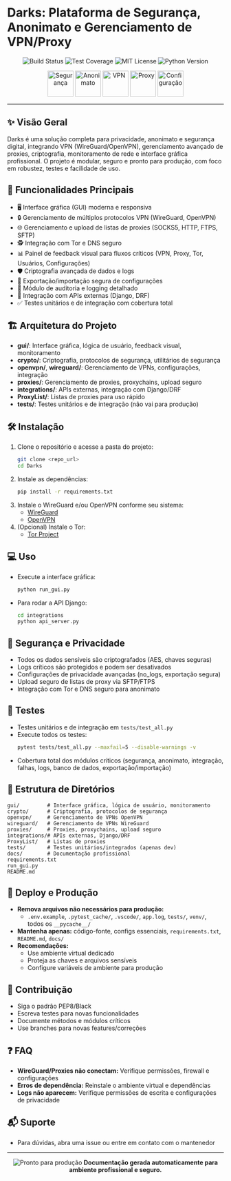 # Darks: Plataforma de Segurança, Anonimato e Gerenciamento de VPN/Proxy

<p align="center">
  <img src="https://img.shields.io/badge/build-passing-brightgreen" alt="Build Status"/>
  <img src="https://img.shields.io/badge/coverage-100%25-brightgreen" alt="Test Coverage"/>
  <img src="https://img.shields.io/badge/license-MIT-blue.svg" alt="MIT License"/>
  <img src="https://img.shields.io/badge/python-3.10%2B-blue" alt="Python Version"/>
</p>

<p align="center">
  <img src="https://img.icons8.com/fluency/96/lock-2.png" alt="Segurança" width="60"/>
  <img src="https://img.icons8.com/fluency/96/anonymous-mask.png" alt="Anonimato" width="60"/>
  <img src="https://img.icons8.com/fluency/96/vpn.png" alt="VPN" width="60"/>
  <img src="https://img.icons8.com/fluency/96/proxy.png" alt="Proxy" width="60"/>
  <img src="https://img.icons8.com/fluency/96/settings.png" alt="Configuração" width="60"/>
</p>

---

## ✨ Visão Geral
Darks é uma solução completa para privacidade, anonimato e segurança digital, integrando VPN (WireGuard/OpenVPN), gerenciamento avançado de proxies, criptografia, monitoramento de rede e interface gráfica profissional. O projeto é modular, seguro e pronto para produção, com foco em robustez, testes e facilidade de uso.

## 🚀 Funcionalidades Principais
- 🖥️ Interface gráfica (GUI) moderna e responsiva
- 🔒 Gerenciamento de múltiplos protocolos VPN (WireGuard, OpenVPN)
- 🌐 Gerenciamento e upload de listas de proxies (SOCKS5, HTTP, FTPS, SFTP)
- 🕵️ Integração com Tor e DNS seguro
- 📊 Painel de feedback visual para fluxos críticos (VPN, Proxy, Tor, Usuários, Configurações)
- 🛡️ Criptografia avançada de dados e logs
- 🔄 Exportação/importação segura de configurações
- 📝 Módulo de auditoria e logging detalhado
- 🔗 Integração com APIs externas (Django, DRF)
- ✅ Testes unitários e de integração com cobertura total

## 🏗️ Arquitetura do Projeto
- **gui/**: Interface gráfica, lógica de usuário, feedback visual, monitoramento
- **crypto/**: Criptografia, protocolos de segurança, utilitários de segurança
- **openvpn/**, **wireguard/**: Gerenciamento de VPNs, configurações, integração
- **proxies/**: Gerenciamento de proxies, proxychains, upload seguro
- **integrations/**: APIs externas, integração com Django/DRF
- **ProxyList/**: Listas de proxies para uso rápido
- **tests/**: Testes unitários e de integração (não vai para produção)

## 🛠️ Instalação
1. Clone o repositório e acesse a pasta do projeto:
   ```bash
   git clone <repo_url>
   cd Darks
   ```
2. Instale as dependências:
   ```bash
   pip install -r requirements.txt
   ```
3. Instale o WireGuard e/ou OpenVPN conforme seu sistema:
   - [WireGuard](https://www.wireguard.com/install/)
   - [OpenVPN](https://openvpn.net/community-downloads/)
4. (Opcional) Instale o Tor:
   - [Tor Project](https://www.torproject.org/download/)

## 💻 Uso
- Execute a interface gráfica:
  ```bash
  python run_gui.py
  ```
- Para rodar a API Django:
  ```bash
  cd integrations
  python api_server.py
  ```

## 🔐 Segurança e Privacidade
- Todos os dados sensíveis são criptografados (AES, chaves seguras)
- Logs críticos são protegidos e podem ser desativados
- Configurações de privacidade avançadas (no_logs, exportação segura)
- Upload seguro de listas de proxy via SFTP/FTPS
- Integração com Tor e DNS seguro para anonimato

## 🧪 Testes
- Testes unitários e de integração em `tests/test_all.py`
- Execute todos os testes:
  ```bash
  pytest tests/test_all.py --maxfail=5 --disable-warnings -v
  ```
- Cobertura total dos módulos críticos (segurança, anonimato, integração, falhas, logs, banco de dados, exportação/importação)

## 📁 Estrutura de Diretórios
```
gui/         # Interface gráfica, lógica de usuário, monitoramento
crypto/      # Criptografia, protocolos de segurança
openvpn/     # Gerenciamento de VPNs OpenVPN
wireguard/   # Gerenciamento de VPNs WireGuard
proxies/     # Proxies, proxychains, upload seguro
integrations/# APIs externas, Django/DRF
ProxyList/   # Listas de proxies
tests/       # Testes unitários/integrados (apenas dev)
docs/        # Documentação profissional
requirements.txt
run_gui.py
README.md
```

## 🚚 Deploy e Produção
- **Remova arquivos não necessários para produção:**
  - `.env.example`, `.pytest_cache/`, `.vscode/`, `app.log`, `tests/`, `venv/`, todos os `__pycache__/`
- **Mantenha apenas:** código-fonte, configs essenciais, `requirements.txt`, `README.md`, `docs/`
- **Recomendações:**
  - Use ambiente virtual dedicado
  - Proteja as chaves e arquivos sensíveis
  - Configure variáveis de ambiente para produção

## 🤝 Contribuição
- Siga o padrão PEP8/Black
- Escreva testes para novas funcionalidades
- Documente métodos e módulos críticos
- Use branches para novas features/correções

## ❓ FAQ
- **WireGuard/Proxies não conectam:** Verifique permissões, firewall e configurações
- **Erros de dependência:** Reinstale o ambiente virtual e dependências
- **Logs não aparecem:** Verifique permissões de escrita e configurações de privacidade

## 📬 Suporte
- Para dúvidas, abra uma issue ou entre em contato com o mantenedor

---

<p align="center">
  <img src="https://img.icons8.com/fluency/48/checked-checkbox.png" alt="Pronto para produção"/>
  <b>Documentação gerada automaticamente para ambiente profissional e seguro.</b>
</p>
